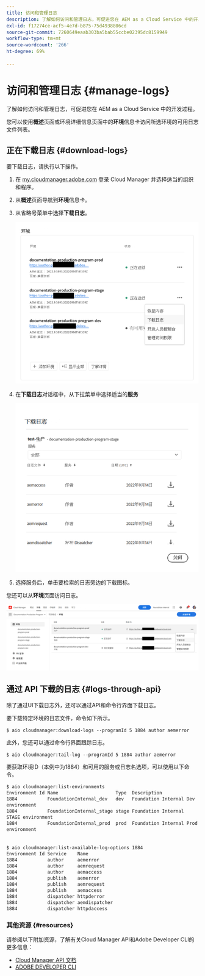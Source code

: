 ```yaml
---
title: 访问和管理日志
description: 了解如何访问和管理日志，可促进您在 AEM as a Cloud Service 中的开发过程。
exl-id: f17274ce-acf5-4e7d-b875-75d4938806cd
source-git-commit: 7260649eaab303ba5bab55ccbe02395dc8159949
workflow-type: tm+mt
source-wordcount: '266'
ht-degree: 69%

---
```



# 访问和管理日志 {#manage-logs}

了解如何访问和管理日志，可促进您在 AEM as a Cloud Service 中的开发过程。

您可以使用&#x200B;**概述**&#x200B;页面或环境详细信息页面中的&#x200B;**环境**&#x200B;信息卡访问所选环境的可用日志文件列表。

## 正在下载日志 {#download-logs}

要下载日志，请执行以下操作。

1. 在 [my.cloudmanager.adobe.com](https://my.cloudmanager.adobe.com/) 登录 Cloud Manager 并选择适当的组织和程序。

1. 从&#x200B;**概述**&#x200B;页面导航到&#x200B;**环境**&#x200B;信息卡。

1. 从省略号菜单中选择&#x200B;**下载日志**。

   ![下载日志菜单项](assets/download-logs1.png)

1. 在&#x200B;**下载日志**&#x200B;对话框中，从下拉菜单中选择适当的&#x200B;**服务**

   ![下载日志对话框](assets/download-preview.png)

1. 选择服务后，单击要检索的日志旁边的下载图标。

您还可以从&#x200B;**环境**&#x200B;页面访问日志。

![“环境”屏幕中的日志](assets/download-logs.png)

## 通过 API 下载的日志 {#logs-through-api}

除了通过UI下载日志外，还可以通过API和命令行界面下载日志。

要下载特定环境的日志文件，命令如下所示。

```shell
$ aio cloudmanager:download-logs --programId 5 1884 author aemerror
```

此外，您还可以通过命令行界面跟踪日志。

```shell
$ aio cloudmanager:tail-log --programId 5 1884 author aemerror
```

要获取环境ID（本例中为1884）和可用的服务或日志名选项，可以使用以下命令。

```shell
$ aio cloudmanager:list-environments
Environment Id Name                     Type  Description                          
1884           FoundationInternal_dev   dev   Foundation Internal Dev environment  
1884           FoundationInternal_stage stage Foundation Internal STAGE environment
1884           FoundationInternal_prod  prod  Foundation Internal Prod environment
 
 
$ aio cloudmanager:list-available-log-options 1884
Environment Id Service    Name         
1884           author     aemerror     
1884           author     aemrequest   
1884           author     aemaccess    
1884           publish    aemerror     
1884           publish    aemrequest   
1884           publish    aemaccess    
1884           dispatcher httpderror   
1884           dispatcher aemdispatcher
1884           dispatcher httpdaccess
```

### 其他资源 {#resources}

请参阅以下附加资源，了解有关Cloud Manager API和Adobe Developer CLI的更多信息：

* [Cloud Manager API 文档](https://developer.adobe.com/experience-cloud/cloud-manager/)
* [ADOBE DEVELOPER CLI](https://github.com/adobe/aio-cli-plugin-cloudmanager)
